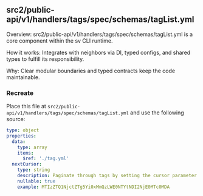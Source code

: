 ## src2/public-api/v1/handlers/tags/spec/schemas/tagList.yml

Overview: src2/public-api/v1/handlers/tags/spec/schemas/tagList.yml is a core component within the sv CLI runtime.

How it works: Integrates with neighbors via DI, typed configs, and shared types to fulfill its responsibility.

Why: Clear modular boundaries and typed contracts keep the code maintainable.

### Recreate

Place this file at `src2/public-api/v1/handlers/tags/spec/schemas/tagList.yml` and use the following source:

```yaml
type: object
properties:
  data:
    type: array
    items:
      $ref: './tag.yml'
  nextCursor:
    type: string
    description: Paginate through tags by setting the cursor parameter to a nextCursor attribute returned by a previous request. Default value fetches the first "page" of the collection.
    nullable: true
    example: MTIzZTQ1NjctZTg5Yi0xMmQzLWE0NTYtNDI2NjE0MTc0MDA

```

